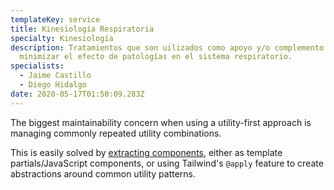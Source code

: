 ```yaml
---
templateKey: service
title: Kinesiología Respiratoria
specialty: Kinesiología
description: Tratamientos que son uilizados como apoyo y/o complemento para
  minimizar el efecto de patologías en el sistema respiratorio.
specialists:
  - Jaime Castillo
  - Diego Hidalgo
date: 2020-05-17T01:50:09.283Z
---
```

The biggest maintainability concern when using a utility-first approach is managing commonly repeated utility combinations.

This is easily solved by [extracting components](https://tailwindcss.com/docs/extracting-components), either as template partials/JavaScript components, or using Tailwind's `@apply` feature to create abstractions around common utility patterns.